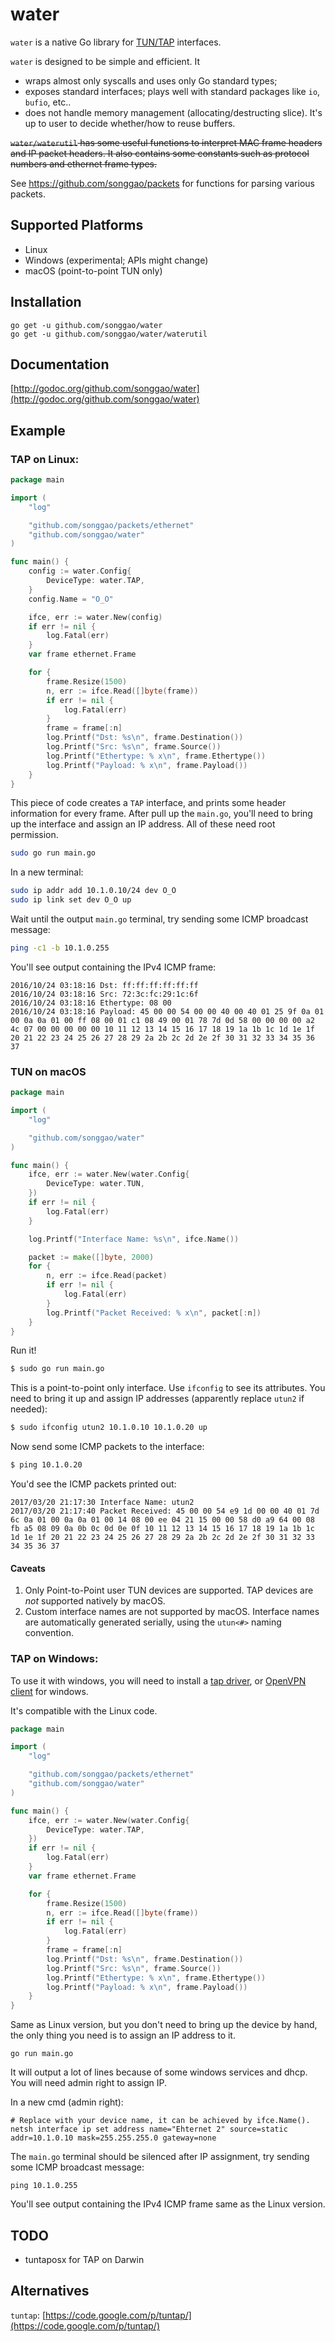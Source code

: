 # water

`water` is a native Go library for [TUN/TAP](http://en.wikipedia.org/wiki/TUN/TAP) interfaces.

`water` is designed to be simple and efficient. It

* wraps almost only syscalls and uses only Go standard types;
* exposes standard interfaces; plays well with standard packages like `io`, `bufio`, etc..
* does not handle memory management (allocating/destructing slice). It's up to user to decide whether/how to reuse buffers.

~~`water/waterutil` has some useful functions to interpret MAC frame headers and IP packet headers. It also contains some constants such as protocol numbers and ethernet frame types.~~

See https://github.com/songgao/packets for functions for parsing various packets.

## Supported Platforms

* Linux
* Windows (experimental; APIs might change)
* macOS (point-to-point TUN only)

## Installation
```
go get -u github.com/songgao/water
go get -u github.com/songgao/water/waterutil
```

## Documentation
[http://godoc.org/github.com/songgao/water](http://godoc.org/github.com/songgao/water)

## Example

### TAP on Linux:

```go
package main

import (
	"log"

	"github.com/songgao/packets/ethernet"
	"github.com/songgao/water"
)

func main() {
	config := water.Config{
		DeviceType: water.TAP,
	}
	config.Name = "O_O"

	ifce, err := water.New(config)
	if err != nil {
		log.Fatal(err)
	}
	var frame ethernet.Frame

	for {
		frame.Resize(1500)
		n, err := ifce.Read([]byte(frame))
		if err != nil {
			log.Fatal(err)
		}
		frame = frame[:n]
		log.Printf("Dst: %s\n", frame.Destination())
		log.Printf("Src: %s\n", frame.Source())
		log.Printf("Ethertype: % x\n", frame.Ethertype())
		log.Printf("Payload: % x\n", frame.Payload())
	}
}
```

This piece of code creates a `TAP` interface, and prints some header information for every frame. After pull up the `main.go`, you'll need to bring up the interface and assign an IP address. All of these need root permission.

```bash
sudo go run main.go
```

In a new terminal:

```bash
sudo ip addr add 10.1.0.10/24 dev O_O
sudo ip link set dev O_O up
```

Wait until the output `main.go` terminal, try sending some ICMP broadcast message:
```bash
ping -c1 -b 10.1.0.255
```

You'll see output containing the IPv4 ICMP frame:
```
2016/10/24 03:18:16 Dst: ff:ff:ff:ff:ff:ff
2016/10/24 03:18:16 Src: 72:3c:fc:29:1c:6f
2016/10/24 03:18:16 Ethertype: 08 00
2016/10/24 03:18:16 Payload: 45 00 00 54 00 00 40 00 40 01 25 9f 0a 01 00 0a 0a 01 00 ff 08 00 01 c1 08 49 00 01 78 7d 0d 58 00 00 00 00 a2 4c 07 00 00 00 00 00 10 11 12 13 14 15 16 17 18 19 1a 1b 1c 1d 1e 1f 20 21 22 23 24 25 26 27 28 29 2a 2b 2c 2d 2e 2f 30 31 32 33 34 35 36 37
```

### TUN on macOS

```go
package main

import (
	"log"

	"github.com/songgao/water"
)

func main() {
	ifce, err := water.New(water.Config{
		DeviceType: water.TUN,
	})
	if err != nil {
		log.Fatal(err)
	}

	log.Printf("Interface Name: %s\n", ifce.Name())

	packet := make([]byte, 2000)
	for {
		n, err := ifce.Read(packet)
		if err != nil {
			log.Fatal(err)
		}
		log.Printf("Packet Received: % x\n", packet[:n])
	}
}
```

Run it!

```bash
$ sudo go run main.go
```

This is a point-to-point only interface. Use `ifconfig` to see its attributes. You need to bring it up and assign IP addresses (apparently replace `utun2` if needed):

```bash
$ sudo ifconfig utun2 10.1.0.10 10.1.0.20 up
```

Now send some ICMP packets to the interface:

```bash
$ ping 10.1.0.20
```

You'd see the ICMP packets printed out:

```
2017/03/20 21:17:30 Interface Name: utun2
2017/03/20 21:17:40 Packet Received: 45 00 00 54 e9 1d 00 00 40 01 7d 6c 0a 01 00 0a 0a 01 00 14 08 00 ee 04 21 15 00 00 58 d0 a9 64 00 08 fb a5 08 09 0a 0b 0c 0d 0e 0f 10 11 12 13 14 15 16 17 18 19 1a 1b 1c 1d 1e 1f 20 21 22 23 24 25 26 27 28 29 2a 2b 2c 2d 2e 2f 30 31 32 33 34 35 36 37
```

#### Caveats

1. Only Point-to-Point user TUN devices are supported. TAP devices are *not* supported natively by macOS.
2. Custom interface names are not supported by macOS. Interface names are automatically generated serially, using the `utun<#>` naming convention.

### TAP on Windows:

To use it with windows, you will need to install a [tap driver](https://github.com/OpenVPN/tap-windows6), or [OpenVPN client](https://github.com/OpenVPN/openvpn) for windows.

It's compatible with the Linux code.

```go
package main

import (
	"log"

	"github.com/songgao/packets/ethernet"
	"github.com/songgao/water"
)

func main() {
	ifce, err := water.New(water.Config{
		DeviceType: water.TAP,
	})
	if err != nil {
		log.Fatal(err)
	}
	var frame ethernet.Frame

	for {
		frame.Resize(1500)
		n, err := ifce.Read([]byte(frame))
		if err != nil {
			log.Fatal(err)
		}
		frame = frame[:n]
		log.Printf("Dst: %s\n", frame.Destination())
		log.Printf("Src: %s\n", frame.Source())
		log.Printf("Ethertype: % x\n", frame.Ethertype())
		log.Printf("Payload: % x\n", frame.Payload())
	}
}
```

Same as Linux version, but you don't need to bring up the device by hand, the only thing you need is to assign an IP address to it.

```dos
go run main.go
```

It will output a lot of lines because of some windows services and dhcp.
You will need admin right to assign IP.

In a new cmd (admin right):

```dos
# Replace with your device name, it can be achieved by ifce.Name().
netsh interface ip set address name="Ehternet 2" source=static addr=10.1.0.10 mask=255.255.255.0 gateway=none
```

The `main.go` terminal should be silenced after IP assignment, try sending some ICMP broadcast message:

```dos
ping 10.1.0.255
```

You'll see output containing the IPv4 ICMP frame same as the Linux version.

## TODO
* tuntaposx for TAP on Darwin

## Alternatives
`tuntap`: [https://code.google.com/p/tuntap/](https://code.google.com/p/tuntap/)
